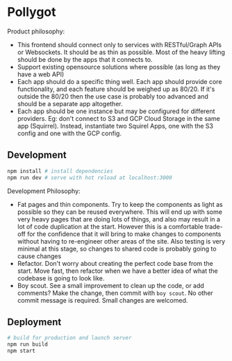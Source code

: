 # Pollygot

Product philosophy:

- This frontend should connect only to services with RESTful/Graph APIs or Websockets. It should be as thin as possible. Most of the heavy lifting should be done by the apps that it connects to.
- Support existing opensource solutions where possible (as long as they have a web API)
- Each app should do a specific thing well. Each app should provide core functionality, and each feature should be weighed up as 80/20. If it's outside the 80/20 then the use case is probably too advanced and should be a separate app altogether. 
- Each app should be one instance but may be configured for different providers. Eg: don't connect to S3 and GCP Cloud Storage in the same app (Squirrel). Instead, instantiate two Squirel Apps, one with the S3 config and one with the GCP config.


## Development

``` bash
npm install # install dependencies
npm run dev # serve with hot reload at localhost:3000
```

Development Philosophy:

- Fat pages and thin components. Try to keep the components as light as possible so they can be reused everywhere. This will end up with some very heavy pages that are doing lots of things, and also may result in a lot of code duplication at the start. However this is a comfortable trade-off for the confidence that it will bring to make changes to components without having to re-engineer other areas of the site. Also testing is very minimal at this stage, so changes to shared code is probably going to cause changes
- Refactor. Don't worry about creating the perfect code base from the start. Move fast, then refactor when we have a better idea of what the codebase is going to look like.
- Boy scout. See a small improvement to clean up the code, or add comments? Make the change, then commit with `boy scout`. No other commit message is required. Small changes are welcomed.

## Deployment

``` bash
# build for production and launch server
npm run build
npm start
```
